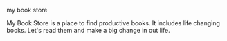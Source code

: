 my book store

My Book Store is a place to find productive books.
It includes life changing books.
Let's read them and make a big change in out life.
